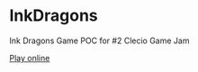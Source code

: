 # InkDragons
Ink Dragons Game POC for #2 Clecio Game Jam 

[Play online](https://ciancistudio.itch.io/inkdragon)

